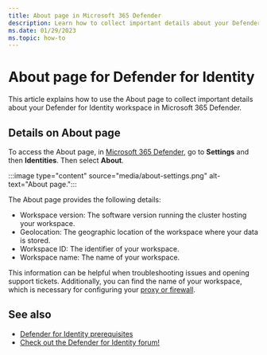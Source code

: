 ```yaml
---
title: About page in Microsoft 365 Defender 
description: Learn how to collect important details about your Defender for Identity workspace in Microsoft 365 Defender.
ms.date: 01/29/2023
ms.topic: how-to
---
```


# About page for Defender for Identity

This article explains how to use the About page to collect important details about your Defender for Identity workspace in Microsoft 365 Defender.

## Details on About page

To access the About page, in  [Microsoft 365 Defender](https://security.microsoft.com), go to **Settings** and then **Identities**. Then select **About**.

:::image type="content" source="media/about-settings.png" alt-text="About page.":::

The About page provides the following details:

- Workspace version: The software version running the cluster hosting your workspace.
- Geolocation: The geographic location of the workspace where your data is stored.
- Workspace ID: The identifier of your workspace.
- Workspace name: The name of your workspace.

This information can be helpful when troubleshooting issues and opening support tickets. Additionally, you can find the name of your workspace, which is necessary for configuring your [proxy or firewall](configure-proxy.md#enable-access-to-defender-for-identity-service-urls-in-the-proxy-server).

## See also

- [Defender for Identity prerequisites](prerequisites.md)
- [Check out the Defender for Identity forum!](<https://aka.ms/MDIcommunity>)
